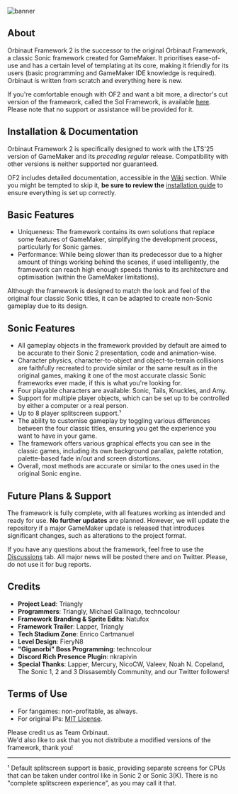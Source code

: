 ![banner](https://github.com/TrianglyRU/OrbinautFramework2/assets/45323263/9e802204-355f-4a26-a3d2-28f7aa8eff54)

## About
 
Orbinaut Framework 2 is the successor to the original Orbinaut Framework, a classic Sonic framework created for GameMaker. It prioritises ease-of-use and has a certain level of templating at its core, making it friendly for its users (basic programming and GameMaker IDE knowledge is required).
Orbinaut is written from scratch and everything here is new.

If you're comfortable enough with OF2 and want a bit more, a director's cut version of the framework, called the Sol Framework, is available [here](https://github.com/TrianglyRU/SolFramework). Please note that no support or assistance will be provided for it.

## Installation & Documentation

Orbinaut Framework 2 is specifically designed to work with the LTS'25 version of GameMaker and its *preceding regular* release. Compatibility with other versions is neither supported nor guaranteed.

OF2 includes detailed documentation, accessible in the [Wiki](https://github.com/TrianglyRU/OrbinautFramework/wiki) section. While you might be tempted to skip it, **be sure to review the** [installation guide](https://github.com/TrianglyRU/OrbinautFramework/wiki#installation) to ensure everything is set up correctly.

## Basic Features

- Uniqueness: The framework contains its own solutions that replace some features of GameMaker, simplifying the development process, particularly for Sonic games.
- Performance: While being slower than its predecessor due to a higher amount of things working behind the scenes, if used intelligently, the framework can reach high enough speeds thanks to its architecture and optimisation (within the GameMaker limitations).

Although the framework is designed to match the look and feel of the original four classic Sonic titles, it can be adapted to create non-Sonic gameplay due to its design.

## Sonic Features

- All gameplay objects in the framework provided by default are aimed to be accurate to their Sonic 2 presentation, code and animation-wise.
- Character physics, character-to-object and object-to-terrain collisions are faithfully recreated to provide similar or the same result as in the original games, making it one of the most accurate classic Sonic frameworks ever made, if this is what you're looking for.
- Four playable characters are available: Sonic, Tails, Knuckles, and Amy.
- Support for multiple player objects, which can be set up to be controlled by either a computer or a real person.
- Up to 8 player splitscreen support.¹
- The ability to customise gameplay by toggling various differences between the four classic titles, ensuring you get the experience you want to have in your game.
- The framework offers various graphical effects you can see in the classic games, including its own background parallax, palette rotation, palette-based fade in/out and screen distortions.
- Overall, most methods are accurate or similar to the ones used in the original Sonic engine.

## Future Plans & Support

The framework is fully complete, with all features working as intended and ready for use. **No further updates** are planned. However, we will update the repository if a major GameMaker update is released that introduces significant changes, such as alterations to the project format.

If you have any questions about the framework, feel free to use the [Discussions](https://github.com/TrianglyRU/OrbinautFramework/discussions) tab. All major news will be posted there and on Twitter. Please, do not use it for bug reports.

## Credits

- **Project Lead**: Triangly
- **Programmers**: Triangly, Michael Gallinago, techncolour
- **Framework Branding & Sprite Edits**: Natufox
- **Framework Trailer**: Lapper, Triangly
- **Tech Stadium Zone**: Enrico Cartmanuel
- **Level Design**: FieryN8
- **"Giganorbi" Boss Programming**: techncolour
- **Discord Rich Presence Plugin**: nkrapivin
- **Special Thanks**: Lapper, Mercury, NicoCW, Valeev, Noah N. Copeland, The Sonic 1, 2 and 3 Dissasembly Community, and our Twitter followers!

## Terms of Use

- For fangames: non-profitable, as always.
- For original IPs: [MIT License](https://github.com/TrianglyRU/OrbinautFramework/blob/master/LICENSE.md).

Please credit us as Team Orbinaut.    
We'd also like to ask that you not distribute a modified versions of the framework, thank you!    

---

¹ Default splitscreen support is basic, providing separate screens for CPUs that can be taken under control like in Sonic 2 or Sonic 3(K). There is no "complete splitscreen experience", as you may call it that.    
